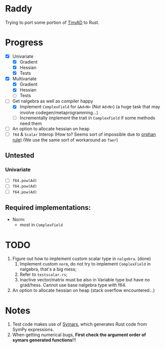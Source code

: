 # Raddy
Trying to port some portion of [TinyAD](https://github.com/patr-schm/TinyAD) to Rust.

# Progress

- [x] Univariate
  - [x] Gradient
  - [x] Hessian
  - [x] Tests
- [x] Multivariate
  - [x] Gradient
  - [x] Hessian
  - [ ] Tests
- [ ] Get nalgebra as well as compiler happy
  - [x] Implement `ComplexField` for `&Ad<N>` (Not `Ad<N>`) (a huge task that may involve codegen/metaprogramming...)
  - [ ] Incrementally implement the trait in `ComplexField` if some methods need them
- [ ] An option to allocate hessian on heap
- [ ] `f64` & `Scalar` Interop (How to? Seems sort of impossible due to [orphan rule](https://doc.rust-lang.org/book/ch10-02-traits.html)) (We use the same sort of workaround as `faer`)

## Untested

### Univariate
- [ ] `f64.pow(Ad)`
- [ ] `f64.pow(Ad)`
- [ ] `f64.pow(Ad)`

## Required implementations:
- Norm:
  - most in `ComplexField`

# TODO
1. Figure out how to implement custom scalar type in `nalgebra`. (done)
   1. Implement custom `norm`, do not try to implement `ComplexField` in nalgebra, that's a big mess;
   2. Refer to `testscalar.rs`;
   3. Inactive vector/matrix must be also in Variable type but have no grad/hess. Cannot use base nalgebra type with f64.                         
2. An option to allocate hessian on heap (stack overflow encountered...)

# Notes
1. Test code makes use of [Symars](https://github.com/Da1sypetals/Symars), which generates Rust code from SymPy expressions.
2. When getting numerical bugs, **First check the argument order of symars generated functions**!!!
